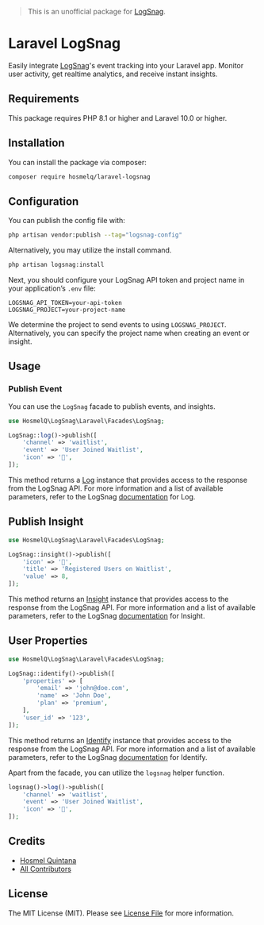 > This is an unofficial package for [LogSnag](https://logsnag.com).

# Laravel LogSnag

Easily integrate [LogSnag](https://logsnag.com)'s event tracking into your Laravel app. Monitor user activity, 
get realtime analytics, and receive instant insights.

## Requirements

This package requires PHP 8.1 or higher and Laravel 10.0 or higher. 

## Installation

You can install the package via composer:

```sh
composer require hosmelq/laravel-logsnag
```

## Configuration

You can publish the config file with:

```sh
php artisan vendor:publish --tag="logsnag-config"
```

Alternatively, you may utilize the install command.

```sh
php artisan logsnag:install
```

Next, you should configure your LogSnag API token and project name in your application’s `.env` file:

```dosini
LOGSNAG_API_TOKEN=your-api-token
LOGSNAG_PROJECT=your-project-name
```

We determine the project to send events to using `LOGSNAG_PROJECT`. Alternatively, you can specify
the project name when creating an event or insight.

## Usage

### Publish Event

You can use the `LogSnag` facade to publish events,  and insights.

```php
use HosmelQ\LogSnag\Laravel\Facades\LogSnag;

LogSnag::log()->publish([
    'channel' => 'waitlist',
    'event' => 'User Joined Waitlist',
    'icon' => '🎉',
]);
```

This method returns a [Log](src/Responses/Log.php) instance that provides access to the response 
from the LogSnag API. For more information and a list of available parameters, refer to the LogSnag
[documentation](https://docs.logsnag.com/endpoints/log) for Log.

## Publish Insight

```php
use HosmelQ\LogSnag\Laravel\Facades\LogSnag;

LogSnag::insight()->publish([
    'icon' => '🎉',
    'title' => 'Registered Users on Waitlist',
    'value' => 8,
]);
```

This method returns an [Insight](src/Responses/Log.php) instance that provides access to the response
from the LogSnag API. For more information and a list of available parameters, refer to the LogSnag
[documentation](https://docs.logsnag.com/endpoints/insight) for Insight.

## User Properties

```php
use HosmelQ\LogSnag\Laravel\Facades\LogSnag;

LogSnag::identify()->publish([
    'properties' => [
        'email' => 'john@doe.com',
        'name' => 'John Doe',
        'plan' => 'premium',
    ],
    'user_id' => '123',
]);
```

This method returns an [Identify](src/Responses/Identify.php) instance that provides access to the response
from the LogSnag API. For more information and a list of available parameters, refer to the LogSnag
[documentation](https://docs.logsnag.com/endpoints/identify) for Identify.

Apart from the facade, you can utilize the `logsnag` helper function.

```php
logsnag()->log()->publish([
    'channel' => 'waitlist',
    'event' => 'User Joined Waitlist',
    'icon' => '🎉',
]);
```

## Credits

- [Hosmel Quintana](https://github.com/hosmelq)
- [All Contributors](../../contributors)

## License

The MIT License (MIT). Please see [License File](LICENSE) for more information.
